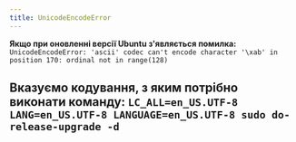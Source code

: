 ```yaml
---
title: UnicodeEncodeError
---
```


**Якщо при оновленні версії Ubuntu з'являється помилка:**
`UnicodeEncodeError: 'ascii' codec can't encode character '\xab' in position 170: ordinal not in range(128)`

**Вказуємо кодування, з яким потрібно виконати команду:**
`LC_ALL=en_US.UTF-8 LANG=en_US.UTF-8 LANGUAGE=en_US.UTF-8 sudo do-release-upgrade -d`
-----